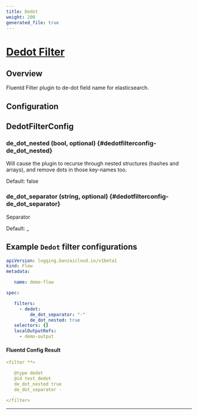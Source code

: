 ```yaml
---
title: Dedot
weight: 200
generated_file: true
---
```


# [Dedot Filter](https://github.com/lunardial/fluent-plugin-dedot_filter)
## Overview
 Fluentd Filter plugin to de-dot field name for elasticsearch.

## Configuration
## DedotFilterConfig

### de_dot_nested (bool, optional) {#dedotfilterconfig-de_dot_nested}

Will cause the plugin to recurse through nested structures (hashes and arrays), and remove dots in those key-names too.

Default: false

### de_dot_separator (string, optional) {#dedotfilterconfig-de_dot_separator}

Separator

Default: _


 ## Example `Dedot` filter configurations
 ```yaml
 apiVersion: logging.banzaicloud.io/v1beta1
 kind: Flow
 metadata:

	name: demo-flow

 spec:

	filters:
	  - dedot:
	      de_dot_separator: "-"
	      de_dot_nested: true
	selectors: {}
	localOutputRefs:
	  - demo-output

 ```

 #### Fluentd Config Result
 ```yaml
 <filter **>

	@type dedot
	@id test_dedot
	de_dot_nested true
	de_dot_separator -

 </filter>
 ```

---
